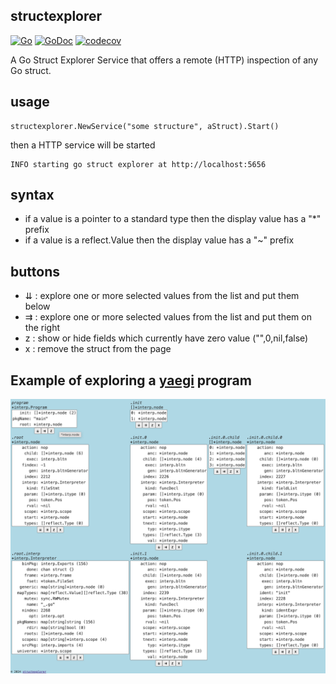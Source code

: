 ## structexplorer

[![Go](https://github.com/emicklei/structexplorer/actions/workflows/go.yml/badge.svg)](https://github.com/emicklei/structexplorer/actions/workflows/go.yml)
[![GoDoc](https://pkg.go.dev/badge/github.com/emicklei/structexplorer)](https://pkg.go.dev/github.com/emicklei/structexplorer)
[![codecov](https://codecov.io/gh/emicklei/structexplorer/branch/master/graph/badge.svg)](https://codecov.io/gh/emicklei/structexplorer)

A Go Struct Explorer Service that offers a remote (HTTP) inspection of any Go struct.

## usage

    structexplorer.NewService("some structure", aStruct).Start()

then a HTTP service will be started

    INFO starting go struct explorer at http://localhost:5656

## syntax

- if a value is a pointer to a standard type then the display value has a "*" prefix
- if a value is a reflect.Value then the display value has a "~" prefix

## buttons

- ⇊ : explore one or more selected values from the list and put them below
- ⇉ : explore one or more selected values from the list and put them on the right
- z : show or hide fields which currently have zero value ("",0,nil,false)
- x : remove the struct from the page


## Example of exploring a [yaegi](https://github.com/traefik/yaegi) program

![program](./doc/explore_yaegi.png "Yaegi explore")